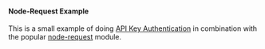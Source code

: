#### Node-Request Example

This is a small example of doing [API Key Authentication](https://www.bitmex.com/app/apiKeysUsage)
in combination with the popular [node-request](https://github.com/request/request) module.

